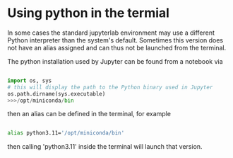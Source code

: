 # Using python in the termial
In some cases the standard jupyterlab environment may use a different Python interpreter than the system's default.
Sometimes this version does not have an alias assigned and can thus not be launched from the terminal.

The python installation used by Jupyter can be found from a notebook via
```py

import os, sys
# this will display the path to the Python binary used in Jupyter
os.path.dirname(sys.executable)
>>>/opt/miniconda/bin
```
then an alias can be defined in the terminal, for example
```bash

alias python3.11='/opt/miniconda/bin'

```
then calling 'python3.11' inside the terminal will launch that version.
